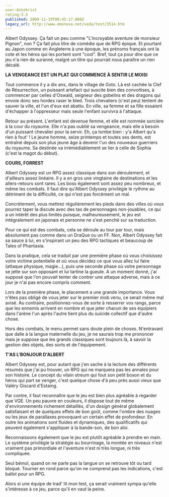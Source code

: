 ```yaml
---
user:Antekrist
rating:3.5
published: 2009-11-19T00:45:17.000Z
legacy_url: http://www.emunova.net/veda/test/3514.htm
---
```

Albert Odyssey. Ça fait un peu comme "L'incroyable aventure de monsieur Pignon", non ? Ça fait plus titre de comédie que de RPG épique. Et pourtant au Japon comme en Angleterre à une époque, les prénoms français ont la cote et les héros qui les portent sont "cool". Bref, tout ça pour dire que ce jeu n'a rien de suranné, malgré un titre qui pourrait nous paraître un rien décalé.  

  

**LA VENGEANCE EST UN PLAT QUI COMMENCE À SENTIR LE MOISI**  

Tout commence il y a dix ans, dans le village de Goto. Là est cachée la Clef de Résurrection, un puissant artefact qui suscite bien des convoitises, à commencer par celles d'Oswald, seigneur des gobelins et des dragons qui envoie donc ses hordes raser le bled. Trois chevaliers (c'est peu) tentent de sauver la ville, et l'un d'eux est abattu. En ville, sa femme et sa fille essaient d'échapper à l'oppresseur mais seule l'enfant survivra à l'attaque.  

Retour au présent. L'enfant est devenue femme, et elle est nommée sorcière à la cour du royaume. Elle n'a pas oublié sa vengeance, mais elle a besoin d'un puissant chevalier pour la servir. Eh, ça tombe bien : y'a Albert qu'a rien à fout' ! Le jeune homme, seize printemps et toutes ses dents, est entraîné depuis son plus jeune âge à devenir l'un des nouveaux guerriers du royaume. Sa destinée va irrémédiablement se lier à celle de Sophia (c'est la magot du début).  

  

**COURS, FORREST**  

Albert Odyssey est un RPG assez classique dans son déroulement, et d'ailleurs assez linéaire. Il y a en gros une vingtaine de destinations et les allers-retours sont rares. Les boss également sont assez peu nombreux, et même les combats. Il faut dire qu'Albert Odyssey privilégie le rythme au détriment de la difficulté, ce qui n'est pas forcément un mal.  

Concrètement, vous mettrez régulièrement les pieds dans des villes où vous pourrez taper la discute avec des tas de personnages non-jouables, ce qui a un intérêt des plus limités puisque, malheureusement, le jeu est intégralement en japonais et personne ne s'est penché sur sa traduction.  

Pour ce qui est des combats, cela se déroule au tour par tour, mais absolument pas comme dans un DraQue ou un FF. Non, Albert Odyssey fait sa sauce à lui, en s'inspirant un peu des RPG tactiques et beaucoup de Tales of Phantasia.  

Dans la pratique, cela se traduit par une première phase où vous choisissez votre victime potentielle et où vous décidez ce que vous allez lui faire (attaque physique, magie...), puis une seconde phase où votre personnage se jette sur son opposant et lui tartine la gueule. A un moment donné, j'ai supposé que l'on pouvait tenter de contrer une attaque adverse, mais à ce jour je n'ai pas encore compris comment.  

Lors de la première phase, le placement a une grande importance. Vous n'êtes pas obligé de vous jeter sur le premier mob venu, ce serait même mal avisé. Au contraire, positionnez-vous de sorte à resserrer vos rangs, parce que les ennemis arrivent en nombre et que jeter chacun de ses équipiers dans l'arène l'un après l'autre tient plus du suicide collectif que d'autre chose.  

Hors des combats, le menu permet sans doute plein de choses. N'entravant que dalle à la langue maternelle du jeu, je ne saurais trop me prononcer mais je suppose que les grands classiques sont toujours là, à savoir la gestion des objets, des sorts et de l'équipement.  

  

**T'AS L'BONJOUR D'ALBERT**  

Albert Odyssey est, pour autant que j'en sache à la lecture des différents résumés que j'ai pu trouver, un RPG qui ne marquera pas les annales pour son histoire. Le concept du vilain streum qui fout son petit boxon et du héros qui part se venger, c'est quelque chose d'à peu près aussi vieux que Valéry Giscard d'Estaing.  

Par contre, il faut reconnaître que le jeu est bien plus agréable à regarder que VGE. Un peu pauvre en couleurs, il dispose tout de même d'environnements richement détaillés, d'un _design_ général globalement satisfaisant et de quelques effets de bon goût, comme l'ombre des nuages ou les jeux de parallaxes provoquant un certain effet de profondeur. En outre les animations sont fluides et dynamiques, des qualificatifs qui peuvent également s'appliquer à la bande-son, de bon aloi.  

Reconnaissons également que le jeu est plutôt agréable à prendre en main. Le système privilégie la stratégie au bourrinage, la montée en niveaux n'est vraiment pas primordiale et l'aventure n'est ni très longue, ni très compliquée.  

Seul bémol, quand on ne parle pas la langue on se retrouve tôt ou tard bloqué. Tourner en rond parce qu'on ne comprend pas les indications, c'est ballot pour un RPG.  

Alors si une équipe de trad' lit mon test, ça serait vraiment sympa qu'elle s'intéresse à ce jeu, parce qu'il en vaut la peine.